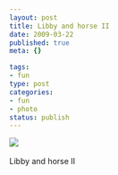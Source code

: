 ```yaml
--- 
layout: post
title: Libby and horse II
date: 2009-03-22
published: true
meta: {}

tags: 
- fun
type: post
categories: 
- fun
- photo
status: publish
---
```

![](http://4.media.tumblr.com/4Lbi8pbnEldajmbxzuD2JNsjo1_500.jpg)<br /><br />Libby and horse II
